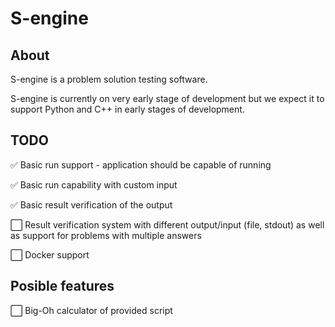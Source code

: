 # S-engine
## About
S-engine is a problem solution testing software.

S-engine is currently on very early stage of development but we expect it to support Python and C++ in early stages of development.

## TODO
:white_check_mark: Basic run support  - application should be capable of running 

:white_check_mark: Basic run capability with custom input

:white_check_mark: Basic result verification of the output

:white_large_square: Result verification system with different output/input (file, stdout) as well as support for problems with multiple answers 

:white_large_square: Docker support

## Posible features

:white_large_square: Big-Oh calculator of provided script

<!-- :white_check_mark -->
